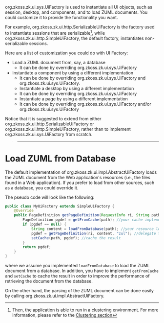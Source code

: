 <javadoc type="interface">org.zkoss.zk.ui.sys.UiFactory</javadoc> is
used to instantiate all UI objects, such as session, desktop, and
components, and to load ZUML documents. You could customize it to
provide the functionality you want.

For example,
<javadoc>org.zkoss.zk.ui.http.SerializableUiFactory</javadoc> is the
factory used to instantiate sessions that are serializable[^1], while
<javadoc>org.zkoss.zk.ui.http.SimpleUiFactory</javadoc>, the default
factory, instantiates non-serializable sessions.

Here are a list of customization you could do with UI Factory:

- Load a ZUML document from, say, a database
  - It can be done by overriding
    <javadoc method="getPageDefinition(org.zkoss.zk.ui.sys.RequestInfo, java.lang.String)" type="interface">org.zkoss.zk.ui.sys.UiFactory</javadoc>
- Instantiate a component by using a different implementation
  - It can be done by overriding
    <javadoc method="newComponent(org.zkoss.zk.ui.Page, org.zkoss.zk.ui.Component, org.zkoss.zk.ui.metainfo.ComponentInfo)" type="interface">org.zkoss.zk.ui.sys.UiFactory</javadoc>
    and
    <javadoc method="newComponent(org.zkoss.zk.ui.Page, org.zkoss.zk.ui.Component, org.zkoss.zk.ui.metainfo.ComponentInfo, java.lang.String)" type="interface">org.zkoss.zk.ui.sys.UiFactory</javadoc>.
  - Instantiate a desktop by using a different implementation
  - It can be done by overriding
    <javadoc method="newDesktop(org.zkoss.zk.ui.sys.RequestInfo, java.lang.String, java.lang.String)" type="interface">org.zkoss.zk.ui.sys.UiFactory</javadoc>
  - Instantiate a page by using a different implementation
  - It can be done by overriding
    <javadoc method="newPage(org.zkoss.zk.ui.sys.RequestInfo, org.zkoss.zk.ui.metainfo.PageDefinition, java.lang.String)" type="interface">org.zkoss.zk.ui.sys.UiFactory</javadoc>
    and/or
    <javadoc method="newPage(org.zkoss.zk.ui.sys.RequestInfo, org.zkoss.zk.ui.Richlet, java.lang.String)" type="interface">org.zkoss.zk.ui.sys.UiFactory</javadoc>

Notice that it is suggested to extend from either
<javadoc>org.zkoss.zk.ui.http.SerializableUiFactory</javadoc> or
<javadoc>org.zkoss.zk.ui.http.SimpleUiFactory</javadoc>, rather than to
implement
<javadoc type="interface">org.zkoss.zk.ui.sys.UiFactory</javadoc> from
scratch.

> ------------------------------------------------------------------------
>
> <references/>

# Load ZUML from Database

The default implementation of
<javadoc method="getPageDefinition(org.zkoss.zk.ui.sys.RequestInfo, java.lang.String)">org.zkoss.zk.ui.impl.AbstractUiFactory</javadoc>
loads the ZUML document from the Web application's resources (i.e., the
files found in a Web application). If you prefer to load from other
sources, such as a database, you could override it.

The pseudo code will look like the following:

```java
public class MyUiFactory extends SimpleUiFactory {
    @Override
    public PageDefinition getPageDefinition(RequestInfo ri, String path) {
        PageDefinition pgdef = getFromCache(path); //your cache implementation
        if (pgdef == null) {
            String content = loadFromDatabase(path); //your resource loading
            pgdef = getPageDefinition(ri, content, "zul"); //delegate to SimpleUiFactory
            setCache(path, pgdef); //cache the result
        }
        return pgdef;
    }
}
```

where we assume you implemented `loadFromDatabase` to load the ZUML
document from a database. In addition, you have to implement
`getFromCache` and `setCache` to cache the result in order to improve
the performance of retrieving the document from the database.

On the other hand, the parsing of the ZUML document can be done easily
by calling
<javadoc method="getPageDefinitionDirectly(org.zkoss.zk.ui.sys.RequestInfo, java.lang.String, java.lang.String)">org.zkoss.zk.ui.impl.AbstractUiFactory</javadoc>.

[^1]: Then, the application is able to run in a clustering environment.
    For more information, please refer to the [Clustering section]({{site.baseurl}}/zk_dev_ref/clustering/zk_configuration)

